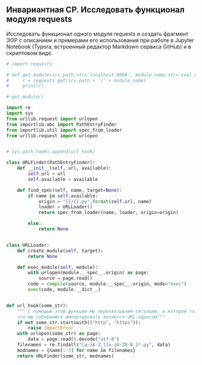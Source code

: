 ## Инвариантная СР. Исследовать функционал модуля requests
Исследовать функционал одного модуля requests и создать фрагмент ЭОР с описанием и примерами его использования при работе в Jupyter Notebook (Typora, встроенный редактор Markdown сервиса GitHub) и в скриптовом виде.


```python
# import requests

# def get_module(srv_path:str='localhost:8000', module_name:str='cool_module'):
#     r = requests.get(srv_path + '/' + module_name)
#     print(r)

# get_module()

import re
import sys
from urllib.request import urlopen
from importlib.abc import PathEntryFinder
from importlib.util import spec_from_loader
from urllib.request import urlopen


# sys.path_hooks.append(url_hook)

class URLFinder(PathEntryFinder):
    def __init__(self, url, available):
        self.url = url
        self.available = available

    def find_spec(self, name, target=None):
        if name in self.available:
            origin = "{}/{}.py".format(self.url, name)
            loader = URLLoader()
            return spec_from_loader(name, loader, origin=origin)

        else:
            return None


class URLLoader:
    def create_module(self, target):
        return None

    def exec_module(self, module):
        with urlopen(module.__spec__.origin) as page:
            source = page.read()
        code = compile(source, module.__spec__.origin, mode="exec")
        exec(code, module.__dict__)


def url_hook(some_str):
    """ С помощью этой функции мы перехватываем ситуацию, в которой то,
    что мы собираемся импортировать является URL-адресом"""
    if not some_str.startswith(("http", "https")):
        raise ImportError
    with urlopen(some_str) as page:
        data = page.read().decode("utf-8")
    filenames = re.findall("[a-zA-Z_][a-zA-Z0-0_]*.py", data)
    modnames = {name[:-3] for name in filenames}
    return URLFinder(some_str, modnames)
```


```python

```
